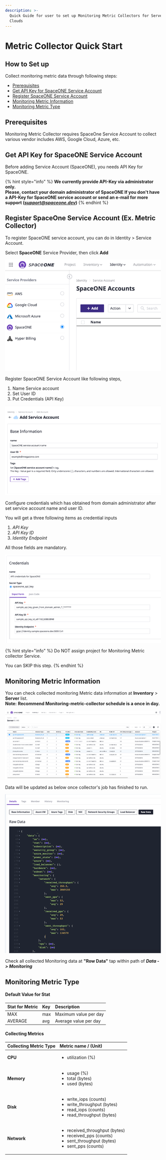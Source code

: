 ```yaml
---
description: >-
  Quick Guide for user to set up Monitoring Metric Collectors for Servers over
  Clouds
---
```


# Metric Collector Quick Start

## How to Set up

Collect monitoring metric data through following steps:

* [Prerequisites](metric-collector-quick-start.md#prerequisites)
* [Get API Key for SpaceONE Service Account](metric-collector-quick-start.md#get-api-key-for-spaceone-service-account)
* [Register SpaceONE Service Account](metric-collector-quick-start.md#register-spaceone-service-account-ex-metric-collector)
* [Monitoring Metric Information](metric-collector-quick-start.md#monitoring-metric-information) 
* [Monitoring Metric Type](metric-collector-quick-start.md#monitoring-metric-type)

## Prerequisites

Monitoring Metric Collector requires SpaceOne Service Account to collect various vendor includes AWS, Google Cloud, Azure, etc. 

## Get API Key for SpaceONE Service Account 

Before adding  Service Account \(SpaceONE\), you needs API Key for SpaceONE. 

{% hint style="info" %}
**We currently provide API-Key via administrator only.   
Please, contact your domain administrator of SpaceONE If you don't have a API-Key for SpaceONE service account or send an e-mail for more support \(**_**support@spaceone.dev**_**\)**
{% endhint %}

## Register SpaceOne Service Account \(Ex. Metric Collector\)

To register SpaceONE service account, you can do in Identity &gt; Service Account.

Select **SpaceONE** Service Provider, then click **Add**  


![SpaceONE service account Screen](../.gitbook/assets/screen-shot-2020-12-30-at-13.16.21.png)

Register SpaceONE Service Account like following steps,

1. Name Service account
2. Set User ID
3. Put Credentials \(API Key\)

![Adding a service account screen](../.gitbook/assets/screen-shot-2020-12-30-at-13.27.39.png)

Configure credentials which has obtained from domain administrator after set service account name and user ID. 

You will get a three following items as credential inputs

1. _API Key_
2. _API Key ID_
3. _Identity Endpoint_

All those fields are mandatory. 

![Register Credentials screen](../.gitbook/assets/image%20%2881%29.png)

{% hint style="info" %}
Do NOT assign project for Monitoring Metric collector Service.

You can SKIP this step.
{% endhint %}

## Monitoring Metric Information

You can check collected monitoring Metric data information at **Inventory** &gt; **Server** list.  
**Note:** **Recommend Monitoring-metric-collector schedule is a once in day.** 

![](../.gitbook/assets/screen-shot-2020-12-30-at-13.53.25.png)

Data will be updated as below once collector's job has finished to run.

![](../.gitbook/assets/screen-shot-2020-12-30-at-14.41.37.png)

Check all collected Monitoring data at **"Row Data"**  tap within path of  _**Data -&gt; Monitoring**_ 

## Monitoring Metric Type

#### Default Value for Stat

| Stat for Metric | Key | Description |
| :--- | :--- | :--- |
| MAX | max | Maximum value per day |
| AVERAGE | avg | Average value per day |

#### Collecting Metrics 

<table>
  <thead>
    <tr>
      <th style="text-align:left">Collecting Metric Type</th>
      <th style="text-align:left">Metric name / (Unit)</th>
    </tr>
  </thead>
  <tbody>
    <tr>
      <td style="text-align:left"><b>CPU</b>
      </td>
      <td style="text-align:left">
        <p></p>
        <ul>
          <li>utilization (%)</li>
        </ul>
      </td>
    </tr>
    <tr>
      <td style="text-align:left"><b>Memory</b>
      </td>
      <td style="text-align:left">
        <p></p>
        <ul>
          <li>usage (%)</li>
          <li>total (bytes)</li>
          <li>used (bytes)</li>
        </ul>
      </td>
    </tr>
    <tr>
      <td style="text-align:left"><b>Disk</b>
      </td>
      <td style="text-align:left">
        <p></p>
        <ul>
          <li>write_iops (counts)</li>
          <li>write_throughput (bytes)</li>
          <li>read_iops (counts)</li>
          <li>read_throughput (bytes)</li>
        </ul>
      </td>
    </tr>
    <tr>
      <td style="text-align:left"><b>Network</b>
      </td>
      <td style="text-align:left">
        <p></p>
        <ul>
          <li>received_throughput (bytes)</li>
          <li>received_pps (counts)</li>
          <li>sent_throughput (bytes)</li>
          <li>sent_pps (counts)</li>
        </ul>
      </td>
    </tr>
  </tbody>
</table>

